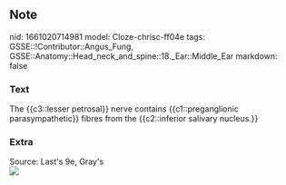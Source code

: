 ## Note
nid: 1661020714981
model: Cloze-chrisc-ff04e
tags: GSSE::!Contributor::Angus_Fung, GSSE::Anatomy::Head_neck_and_spine::18._Ear::Middle_Ear
markdown: false

### Text
The {{c3::lesser petrosal}} nerve contains {{c1::preganglionic parasympathetic}} fibres from the {{c2::inferior salivary nucleus.}}

### Extra
<div>
  Source: Last's 9e, Gray's
</div>
<div><img src=
"paste-00785d1f91b6d35887ae448720d77f12183833b0.jpg"></div>
